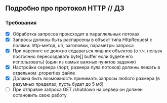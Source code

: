 ## Подробно про протокол HTTP // ДЗ

### Требования

-[x] Обработка запросов происходит в параллельных потоках
-[x] Запросы должны быть распарсены в объект типа HttpRequest с полями: http-метод, uri, заголовки, параметры запроса
-[x] При парсинге не должно содаваться лишних объектов (в т.ч. нельзя постоянно пересоздавать byte[] buffer если будете его использовать) (один из самых важных пунктов задания)
-[x] Настройки сервера (порт, размера пула потоков) должны лежать в отдельном .properties файле
-[x] Должна быть возможность принимать запросы любого размера (в разумных пределах, пусть будет до 5 мб)
-[ ] При отправке запроса GET /shutdown на сервер он должен остановить свою работу